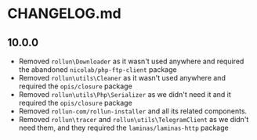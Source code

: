 # CHANGELOG.md

## 10.0.0

- Removed `rollun\Downloader` as it wasn't used anywhere and required the abandoned `nicolab/php-ftp-client` package
- Removed `rollun\utils\Cleaner` as it wasn't used anywhere and required the `opis/closure` package
- Removed `rollun\utils\Php\Serializer` as we didn't need it and it required the `opis/closure` package
- Removed `rollun-com/rollun-installer` and all its related components.
- Removed `rollun\tracer` and `rollun\utils\TelegramClient`  as we didn't need them, and they required
  the `laminas/laminas-http` package